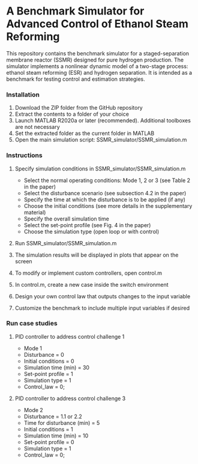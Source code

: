 # A Benchmark Simulator for Advanced Control of Ethanol Steam Reforming
This repository contains the benchmark simulator for a staged-separation membrane reactor (SSMR) designed for pure hydrogen production. The simulator implements a nonlinear dynamic model of a two-stage process: ethanol steam reforming (ESR) and hydrogen separation. It is intended as a benchmark for testing control and estimation strategies.

### Installation

1. Download the ZIP folder from the GitHub repository 
2. Extract the contents to a folder of your choice
3. Launch MATLAB R2020a or later (recommended). Additional toolboxes are not necessary
4. Set the extracted folder as the current folder in MATLAB
5. Open the main simulation script: SSMR_simulator/SSMR_simulation.m

### Instructions

1. Specify simulation conditions in SSMR_simulator/SSMR_simulation.m
   
   * Select the normal operating conditions: Mode 1, 2 or 3 (see Table 2 in the paper)
   * Select the disturbance scenario (see subsection 4.2 in the paper)
   * Specify the time at which the disturbance is to be applied (if any)
   * Choose the initial conditions (see more details in the supplementary material)
   * Specify the overall simulation time
   * Select the set-point profile (see Fig. 4 in the paper)
   * Choose the simulation type (open loop or with control)
     
2. Run SSMR_simulator/SSMR_simulation.m
3. The simulation results will be displayed in plots that appear on the screen
4. To modify or implement custom controllers, open control.m
5. In control.m, create a new case inside the switch environment
6. Design your own control law that outputs changes to the input variable
7. Customize the benchmark to include multiple input variables if desired

### Run case studies

1. PID controller to address control challenge 1
   
   * Mode 1
   * Disturbance = 0
   * Initial conditions = 0
   * Simulation time (min) = 30
   * Set-point profile = 1
   * Simulation type = 1
   * Control_law = 0;
   
2. PID controller to address control challenge 3

   * Mode 2
   * Disturbance = 1.1 or 2.2
   * Time for disturbance (min) = 5
   * Initial conditions = 1
   * Simulation time (min) = 10
   * Set-point profile = 0
   * Simulation type = 1
   * Control_law = 0;
   
